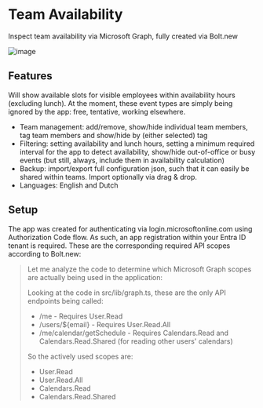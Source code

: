 # Team Availability
Inspect team availability via Microsoft Graph, fully created via Bolt.new

![image](https://github.com/user-attachments/assets/26f9457a-629e-4e7e-93da-7d8fcbc9f92c)







## Features

Will show available slots for visible employees within availability hours (excluding lunch). At the moment, these event types are simply being ignored by the app: free, tentative, working elsewhere.

- Team management: add/remove, show/hide individual team members, tag team members and show/hide by (either selected) tag
- Filtering: setting availability and lunch hours, setting a minimum required interval for the app to detect availability, show/hide out-of-office or busy events (but still, always, include them in availability calculation)
- Backup: import/export full configuration json, such that it can easily be shared within teams. Import optionally via drag & drop.
- Languages: English and Dutch

## Setup

The app was created for authenticating via login.microsoftonline.com using Authorization Code flow. As such, an app registration within your Entra ID tenant is required. These are the corresponding required API scopes according to Bolt.new:

> Let me analyze the code to determine which Microsoft Graph scopes are actually being used in the application:
> 
> Looking at the code in src/lib/graph.ts, these are the only API endpoints being called:
> 
> - /me - Requires User.Read
> - /users/${email} - Requires User.Read.All
> - /me/calendar/getSchedule - Requires Calendars.Read and Calendars.Read.Shared (for reading other users' calendars)
>
> So the actively used scopes are:
> 
> - User.Read
> - User.Read.All
> - Calendars.Read
> - Calendars.Read.Shared
